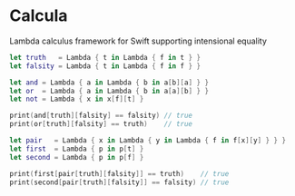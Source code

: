 # Calcula
Lambda calculus framework for Swift supporting intensional equality

```swift
let truth   = Lambda { t in Lambda { f in t } }
let falsity = Lambda { t in Lambda { f in f } }

let and = Lambda { a in Lambda { b in a[b][a] } }
let or  = Lambda { a in Lambda { b in a[a][b] } }
let not = Lambda { x in x[f][t] }

print(and[truth][falsity] == falsity) // true
print(or[truth][falsity] == truth)    // true
```

```swift
let pair   = Lambda { x in Lambda { y in Lambda { f in f[x][y] } } }
let first  = Lambda { p in p[t] }
let second = Lambda { p in p[f] }

print(first[pair[truth][falsity]] == truth)    // true
print(second[pair[truth][falsity]] == falsity) // true
```
